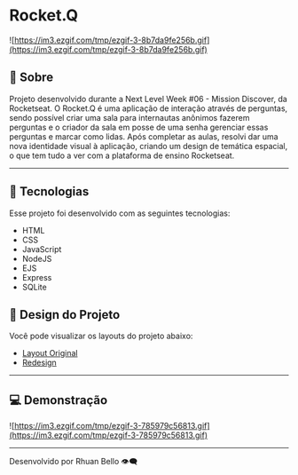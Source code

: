 # Rocket.Q

![https://im3.ezgif.com/tmp/ezgif-3-8b7da9fe256b.gif](https://im3.ezgif.com/tmp/ezgif-3-8b7da9fe256b.gif)

## 📖 Sobre

Projeto desenvolvido durante a Next Level Week #06 - Mission Discover, da Rocketseat.
O Rocket.Q é uma aplicação de interação através de perguntas, sendo possível criar uma sala para internautas anônimos fazerem perguntas e o criador da sala em posse de uma senha gerenciar essas perguntas e marcar como lidas.
Após completar as aulas, resolvi dar uma nova identidade visual à aplicação, criando um design de temática espacial, o que tem tudo a ver com a plataforma de ensino Rocketseat.

---

## **🚀 Tecnologias**

Esse projeto foi desenvolvido com as seguintes tecnologias:

- HTML
- CSS
- JavaScript
- NodeJS
- EJS
- Express
- SQLite

## 🎨 Design do Projeto

Você pode visualizar os layouts do projeto abaixo:

- [Layout Original](https://www.figma.com/file/vp3iFfd1ohCbHyDX9jCiQi/Roquet.q)
- [Redesign](https://www.figma.com/file/GwcLcQ9BD0Bb9dPjGRHqsg/Rocket.Q?node-id=0%3A1)

---

## 💻 **Demonstração**

![https://im3.ezgif.com/tmp/ezgif-3-785979c56813.gif](https://im3.ezgif.com/tmp/ezgif-3-785979c56813.gif)

---

Desenvolvido por Rhuan Bello 👁️‍🗨️